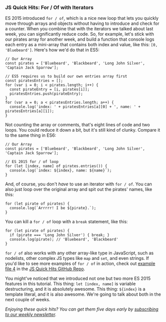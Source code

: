 ### JS Quick Hits: For / Of with Iterators

ES 2015 introduced `for / of`, which is a nice new loop that lets you quickly move through arrays and objects without having to introduce and check for a counter. When you combine that with the iterators we talked about last week, you can significantly reduce code. So, for example, let's stick with our pirates array for another week, and build a function that console logs each entry as a mini-array that contains both index and value, like this: `[0, 'Bluebeard']`. Here's how we'd do that in ES5:

```
// Our Array
const pirates = ['Bluebeard', 'Blackbeard', 'Long John Silver', 'Captain Jack Sparrow'];

// ES5 requires us to build our own entries array first
const piratesEntries = [];
for (var i = 0; i < pirates.length; i++) {
  const pirateEntry = [i, pirates[i]];
  piratesEntries.push(pirateEntry);
}
for (var a = 0; a < piratesEntries.length; a++) {
  console.log('index: ' + piratesEntries[a][0] + ', name: ' + piratesEntries[a][1]);
}
```

Not counting the array or comments, that's eight lines of code and two loops. You could reduce it down a bit, but it's still kind of clunky. Compare it to the same thing in ES6:

```
// Our Array
const pirates = ['Bluebeard', 'Blackbeard', 'Long John Silver', 'Captain Jack Sparrow'];

// ES 2015 for / of loop
for (let [index, name] of pirates.entries()) {
  console.log(`index: ${index}, name: ${name}`);
}
```

And, of course, you don't *have* to use an iterator with `for / of`. You can also just loop over the original array and spit out the pirates' names, like this:

```
for (let pirate of pirates) {
  console.log(`Arrrrr! I be ${pirate}.`);
}
```

You can kill a `for / of` loop with a `break` statement, like this:

```
for (let pirate of pirates) {
  if (pirate === 'Long John Silver') { break; }
  console.log(pirate); // 'Bluebeard', 'Blackbeard'
}
```

`for / of` also works with any other array-like type in JavaScript, such as nodelists, other complex JS types like `map` and `set`, and even strings. If you'd like to see more examples of `for / of` in action, check out [example file 4]() in the [JS Quick Hits GitHub Repo](https://github.com/CloseBrace/jsqh).

You might've noticed that we introduced not one but two more ES 2015 features in this tutorial. This thing: `let [index, name]` is variable destructuring, and it is absolutely awesome. This thing: `${index}` is a template literal, and it is also awesome. We're going to talk about both in the next couple of weeks.

*Enjoying these quick hits? You can get them five days early by [subscribing to our weekly newsletter](https://closebrace.com/newsletter/subscribe).*